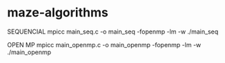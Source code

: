 # maze-algorithms

SEQUENCIAL
mpicc main_seq.c -o main_seq -fopenmp -lm -w
./main_seq

OPEN MP
mpicc main_openmp.c -o main_openmp -fopenmp -lm -w
./main_openmp